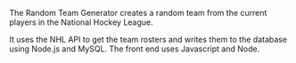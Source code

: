 The Random Team Generator creates a random team from the current players in the National Hockey League. 

It uses the NHL API to get the team rosters and writes them to the database using Node.js and MySQL. The front end uses Javascript and Node.
